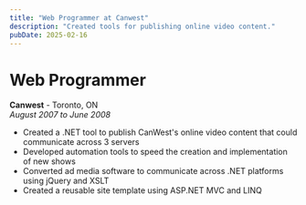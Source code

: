 ```yaml
---
title: "Web Programmer at Canwest"
description: "Created tools for publishing online video content."
pubDate: 2025-02-16
---
```

# Web Programmer

**Canwest** - Toronto, ON  
*August 2007 to June 2008*  
- Created a .NET tool to publish CanWest's online video content that could communicate across 3 servers  
- Developed automation tools to speed the creation and implementation of new shows  
- Converted ad media software to communicate across .NET platforms using jQuery and XSLT  
- Created a reusable site template using ASP.NET MVC and LINQ  
